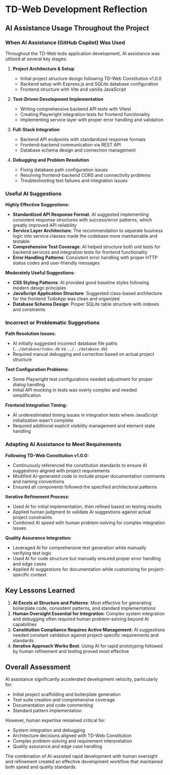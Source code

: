 # TD-Web Development Reflection

## AI Assistance Usage Throughout the Project

### When AI Assistance (GitHub Copilot) Was Used

Throughout the TD-Web todo application development, AI assistance was utilized at several key stages:

1. **Project Architecture & Setup**
   - Initial project structure design following TD-Web Constitution v1.0.0
   - Backend setup with Express.js and SQLite database configuration
   - Frontend structure with Vite and vanilla JavaScript

2. **Test-Driven Development Implementation**
   - Writing comprehensive backend API tests with Vitest
   - Creating Playwright integration tests for frontend functionality
   - Implementing service layer with proper error handling and validation

3. **Full-Stack Integration**
   - Backend API endpoints with standardized response formats
   - Frontend-backend communication via REST API
   - Database schema design and connection management

4. **Debugging and Problem Resolution**
   - Fixing database path configuration issues
   - Resolving frontend-backend CORS and connectivity problems
   - Troubleshooting test failures and integration issues

### Useful AI Suggestions

**Highly Effective Suggestions:**
- **Standardized API Response Format**: AI suggested implementing consistent response structures with success/error patterns, which greatly improved API reliability
- **Service Layer Architecture**: The recommendation to separate business logic into service classes made the codebase more maintainable and testable
- **Comprehensive Test Coverage**: AI helped structure both unit tests for backend services and integration tests for frontend functionality
- **Error Handling Patterns**: Consistent error handling with proper HTTP status codes and user-friendly messages

**Moderately Useful Suggestions:**
- **CSS Styling Patterns**: AI provided good baseline styles following modern design principles
- **JavaScript Application Structure**: Suggested class-based architecture for the frontend TodoApp was clean and organized
- **Database Schema Design**: Proper SQLite table structure with indexes and constraints

### Incorrect or Problematic Suggestions

**Path Resolution Issues:**
- AI initially suggested incorrect database file paths (`../database/todos.db` vs `../../database.db`)
- Required manual debugging and correction based on actual project structure

**Test Configuration Problems:**
- Some Playwright test configurations needed adjustment for proper dialog handling
- Initial API mocking in tests was overly complex and needed simplification

**Frontend Integration Timing:**
- AI underestimated timing issues in integration tests where JavaScript initialization wasn't complete
- Required additional explicit visibility management and element state handling

### Adapting AI Assistance to Meet Requirements

**Following TD-Web Constitution v1.0.0:**
- Continuously referenced the constitution standards to ensure AI suggestions aligned with project requirements
- Modified AI-generated code to include proper documentation comments and naming conventions
- Ensured all components followed the specified architectural patterns

**Iterative Refinement Process:**
- Used AI for initial implementation, then refined based on testing results
- Applied human judgment to validate AI suggestions against actual project constraints
- Combined AI speed with human problem-solving for complex integration issues

**Quality Assurance Integration:**
- Leveraged AI for comprehensive test generation while manually verifying test logic
- Used AI for code structure but manually ensured proper error handling and edge cases
- Applied AI suggestions for documentation while customizing for project-specific context

## Key Lessons Learned

1. **AI Excels at Structure and Patterns**: Most effective for generating boilerplate code, consistent patterns, and standard implementations
2. **Human Oversight Essential for Integration**: Complex system integration and debugging often required human problem-solving beyond AI capabilities
3. **Constitution Compliance Requires Active Management**: AI suggestions needed constant validation against project-specific requirements and standards
4. **Iterative Approach Works Best**: Using AI for rapid prototyping followed by human refinement and testing proved most effective

## Overall Assessment

AI assistance significantly accelerated development velocity, particularly for:
- Initial project scaffolding and boilerplate generation
- Test suite creation and comprehensive coverage
- Documentation and code commenting
- Standard pattern implementation

However, human expertise remained critical for:
- System integration and debugging
- Architecture decisions aligned with TD-Web Constitution
- Complex problem-solving and requirement interpretation
- Quality assurance and edge case handling

The combination of AI-assisted rapid development with human oversight and refinement created an effective development workflow that maintained both speed and quality standards.
